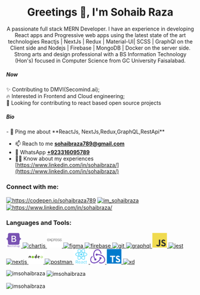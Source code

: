 <h1 align="center">Greetings 👋, I'm Sohaib Raza</h1>
<p align="center">A passionate full stack MERN Developer. I have an experience in developing React apps and Progressive web apps using the latest state of the art technologies Reactjs | NextJs | Redux | Material-UI| SCSS | GraphQl on the Client side and Nodejs | Firebase | MongoDB | Docker on the server side. Strong arts and design professional with a BS Information Technology (Hon's) focused in Computer Science from GC University Faisalabad.</p>


<h5>Now</h5>
✨ Contributing to DMVI(Secomind.ai); </br>
🔥 Interested in Frontend and Cloud engineering;</br>
📆 Looking for contributing to react based open source projects

<h5>Bio</h5>
- 🤝 Ping me about **ReactJs, NextJs,Redux,GraphQL,RestApi**

- 📫 Reach to me **sohaibraza789@gmail.com**
- 📱  WhatsApp <strong>[+923316095789](https://wa.me/923316095789)</strong>
- 👨‍💻 Know about my experiences [https://www.linkedin.com/in/sohaibraza/](https://www.linkedin.com/in/sohaibraza/)

<h3 align="left">Connect with me:</h3>
<p align="left">
<a href="https://codepen.io/https://codepen.io/sohaibraza789" target="blank"><img align="center" src="https://raw.githubusercontent.com/rahuldkjain/github-profile-readme-generator/master/src/images/icons/Social/codepen.svg" alt="https://codepen.io/sohaibraza789" height="30" width="40" /></a>
<a href="https://twitter.com/im_sohaibraza" target="blank"><img align="center" src="https://raw.githubusercontent.com/rahuldkjain/github-profile-readme-generator/master/src/images/icons/Social/twitter.svg" alt="im_sohaibraza" height="30" width="40" /></a>
<a href="https://linkedin.com/in/https://www.linkedin.com/in/sohaibraza/" target="blank"><img align="center" src="https://raw.githubusercontent.com/rahuldkjain/github-profile-readme-generator/master/src/images/icons/Social/linked-in-alt.svg" alt="https://www.linkedin.com/in/sohaibraza/" height="30" width="40" /></a>
</p>

<h3 align="left">Languages and Tools:</h3>
<p align="left"> <a href="https://getbootstrap.com" target="_blank" rel="noreferrer"> <img src="https://raw.githubusercontent.com/devicons/devicon/master/icons/bootstrap/bootstrap-plain-wordmark.svg" alt="bootstrap" width="40" height="40"/> </a> <a href="https://www.chartjs.org" target="_blank" rel="noreferrer"> <img src="https://www.chartjs.org/media/logo-title.svg" alt="chartjs" width="40" height="40"/> </a> <a href="https://expressjs.com" target="_blank" rel="noreferrer"> <img src="https://raw.githubusercontent.com/devicons/devicon/master/icons/express/express-original-wordmark.svg" alt="express" width="40" height="40"/> </a> <a href="https://www.figma.com/" target="_blank" rel="noreferrer"> <img src="https://www.vectorlogo.zone/logos/figma/figma-icon.svg" alt="figma" width="40" height="40"/> </a> <a href="https://firebase.google.com/" target="_blank" rel="noreferrer"> <img src="https://www.vectorlogo.zone/logos/firebase/firebase-icon.svg" alt="firebase" width="40" height="40"/> </a> <a href="https://git-scm.com/" target="_blank" rel="noreferrer"> <img src="https://www.vectorlogo.zone/logos/git-scm/git-scm-icon.svg" alt="git" width="40" height="40"/> </a> <a href="https://graphql.org" target="_blank" rel="noreferrer"> <img src="https://www.vectorlogo.zone/logos/graphql/graphql-icon.svg" alt="graphql" width="40" height="40"/> </a> <a href="https://developer.mozilla.org/en-US/docs/Web/JavaScript" target="_blank" rel="noreferrer"> <img src="https://raw.githubusercontent.com/devicons/devicon/master/icons/javascript/javascript-original.svg" alt="javascript" width="40" height="40"/> </a> <a href="https://jestjs.io" target="_blank" rel="noreferrer"> <img src="https://www.vectorlogo.zone/logos/jestjsio/jestjsio-icon.svg" alt="jest" width="40" height="40"/> </a> <a href="https://nextjs.org/" target="_blank" rel="noreferrer"> <img src="https://cdn.worldvectorlogo.com/logos/nextjs-2.svg" alt="nextjs" width="40" height="40"/> </a> <a href="https://nodejs.org" target="_blank" rel="noreferrer"> <img src="https://raw.githubusercontent.com/devicons/devicon/master/icons/nodejs/nodejs-original-wordmark.svg" alt="nodejs" width="40" height="40"/> </a> <a href="https://postman.com" target="_blank" rel="noreferrer"> <img src="https://www.vectorlogo.zone/logos/getpostman/getpostman-icon.svg" alt="postman" width="40" height="40"/> </a> <a href="https://reactjs.org/" target="_blank" rel="noreferrer"> <img src="https://raw.githubusercontent.com/devicons/devicon/master/icons/react/react-original-wordmark.svg" alt="react" width="40" height="40"/> </a> <a href="https://redux.js.org" target="_blank" rel="noreferrer"> <img src="https://raw.githubusercontent.com/devicons/devicon/master/icons/redux/redux-original.svg" alt="redux" width="40" height="40"/> </a> <a href="https://www.typescriptlang.org/" target="_blank" rel="noreferrer"> <img src="https://raw.githubusercontent.com/devicons/devicon/master/icons/typescript/typescript-original.svg" alt="typescript" width="40" height="40"/> </a> <a href="https://www.adobe.com/products/xd.html" target="_blank" rel="noreferrer"> <img src="https://cdn.worldvectorlogo.com/logos/adobe-xd.svg" alt="xd" width="40" height="40"/> </a> </p>

<p><img align="left" src="https://github-readme-stats.vercel.app/api/top-langs?username=imsohaibraza&show_icons=true&locale=en&layout=compact" alt="imsohaibraza" /></p>

<p>&nbsp;<img align="center" src="https://github-readme-stats.vercel.app/api?username=imsohaibraza&show_icons=true&locale=en" alt="imsohaibraza" /></p>

<p><img align="center" src="https://github-readme-streak-stats.herokuapp.com/?user=imsohaibraza&" alt="imsohaibraza" /></p>

